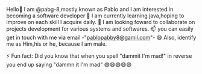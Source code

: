  Hello👋 I am  @pabg-8,mostly known as  Pablo and 
 I am interested in becoming a software developer
🌱 I am  currently learning java,hoping to improve on each skill I acquire daily.
💞️ I am looking foward to collaborate on projects development for various systems and softwares.
📫 you can easily get in touch with me via email  -"pablopabby8@gamil.com"-
😄 Also, identify me as Him,his or he, because I am male.


⚡ Fun fact: Did you know that when you spell "dammit I'm mad!" in reverse you end up saying "dammn it I'm mad" 😄😄😄😄😄
